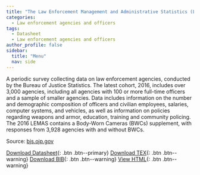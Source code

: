 ```yaml
---
title: "The Law Enforcement Management and Administrative Statistics (LEMAS)"
categories:
  - Law enforcement agencies and officers
tags:
  - Datasheet
  - Law enforcement agencies and officers
author_profile: false
sidebar:
  title: "Menu"
  nav: side
---
```


A periodic survey collecting data on law enforcement agencies, conducted by the Bureau of Justice Statistics. The latest cohort, 2016, includes over 3,000 agencies, including all agencies with 100 or more full-time officers and a sample of smaller agencies. Data includes information on the number and demographic composition of officers and civilian employees, salaries, computer systems, and vehicles, as well as information on policies regarding weapons and armor, education, training and community policing. The 2016 LEMAS contains a Body-Worn Cameras (BWCs) supplement, with responses from 3,928 agencies with and without BWCs.

Source: [bjs.ojp.gov](https://bjs.ojp.gov/data-collection/law-enforcement-management-and-administrative-statistics-lemas)

[Download Datasheet](/assets/Datasheets/LEMAS.pdf){: .btn .btn--primary}
[Download TEX](/assets/Datasheets_Source/LEMAS_datasheet.tex){: .btn .btn--warning}
[Download BIB](/assets/Datasheets_Source/LEMAS_datasheet.bib){: .btn .btn--warning}
[View HTML](/assets/Datasheets_Html/LEMAS_datasheet.tex.html){: .btn .btn--warning}

